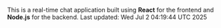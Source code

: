 This is a real-time chat application built using **React** for the frontend and **Node.js** for the backend.
Last updated: Wed Jul  2 04:19:44 UTC 2025
